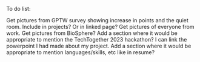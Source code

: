 To do list:

Get pictures from GPTW survey showing increase in points and the quiet room. Include in projects? Or in linked page? 
Get pictures of everyone from work. 
Get pictures from BioSphere?
Add a section where it would be appropriate to mention the TechTogether 2023 hackathon? I can link the powerpoint I had made about my project. 
Add a section where it would be appropriate to mention languages/skills, etc like in resume?